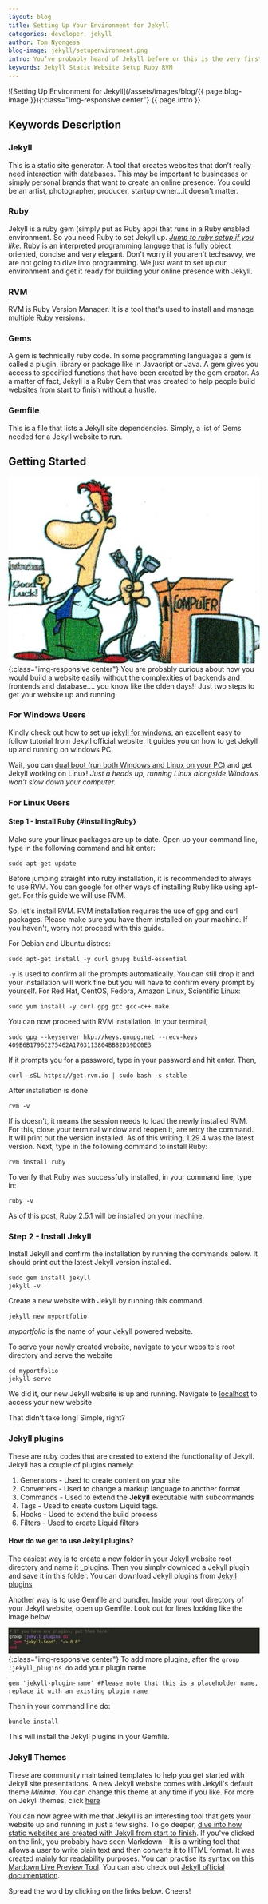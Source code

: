 ```yaml
---
layout: blog
title: Setting Up Your Environment for Jekyll
categories: developer, jekyll
author: Tom Nyongesa
blog-image: jekyll/setupenvironment.png
intro: You’ve probably heard of Jekyll before or this is the very first time you getting to hear it. Whichever the case, today we’re going to dive into the prerequisites of getting started with Jekyll. This is a step by step ultimate guide to setting up your environment.
keywords: Jekyll Static Website Setup Ruby RVM
---
```


![Setting Up Environment for Jekyll](/assets/images/blog/{{ page.blog-image }}){:class="img-responsive center"}
{{ page.intro }}

## Keywords Description
### Jekyll
This is a static site generator. A tool that creates websites that don’t really need interaction with databases. This may be important to businesses or simply personal brands that want to create an online presence. You could be an artist, photographer, producer, startup owner...it doesn't matter.

### Ruby
Jekyll is a ruby gem (simply put as Ruby app) that runs in a Ruby enabled environment. So you need Ruby to set Jekyll up. *[Jump to ruby setup if you like](#installingRuby).* Ruby is an interpreted programming languge that is fully object oriented, concise and very elegant. Don't worry if you aren't techsavvy, we are not going to dive into programming. We just want to set up our environment and get it ready for building your online presence with Jekyll.

### RVM
RVM is Ruby Version Manager. It is a tool that's used to install and manage multiple Ruby versions.

### Gems
A gem is technically ruby code. In some programming languages a gem is called a plugin, library or package like in Javacript or Java. A gem gives you access to specified functions that have been created by the gem creator. As a matter of fact, Jekyll is a Ruby Gem that was created to help people build websites from start to finish without a hustle.

### Gemfile
This is a file that lists a Jekyll site dependencies. Simply, a list of Gems needed for a Jekyll website to run.

## Getting Started
![cloud-comic](/assets/images/blog/jekyll/cartoon-installer.jpg){:class="img-responsive center"}
You are probably curious about how you would build a website easily without the complexities of backends and frontends and database.... you  know like the olden days!! Just two steps to get your website up and running.

### For Windows Users
Kindly check out how to set up [ jekyll for windows](https://jekyllrb.com/docs/installation/windows/), an excellent easy to follow tutorial from Jekyll official website. It guides you on how to get Jekyll up and running on windows PC.

Wait, you can [dual boot (run both Windows and Linux on your PC)](https://opensource.com/article/18/5/dual-boot-linux) and get Jekyll working on Linux! *Just a heads up, running Linux alongside Windows won't slow down your computer.*

### For Linux Users
#### Step 1 - Install Ruby {#installingRuby}
Make sure your linux packages are up to date. Open up your command line, type in the following command and hit enter:

```
sudo apt-get update
```

Before jumping straight into ruby installation, it is recommended to always to use RVM. You can google for other ways of installing Ruby like using apt-get. For this guide we will use RVM.

So, let's install RVM. RVM installation requires the use of gpg and curl packages. Please make sure you have them installed on your machine. If you haven't, worry not proceed with this guide.

For Debian and Ubuntu distros:

```
sudo apt-get install -y curl gnupg build-essential
```

`-y` is used to confirm all the prompts automatically. You can still drop it and your installation will work fine but you will have to confirm every prompt by yourself. For Red Hat, CentOS, Fedora, Amazon Linux, Scientific Linux:
```
sudo yum install -y curl gpg gcc gcc-c++ make
```

You can now proceed with RVM installation. In your terminal,

```
sudo gpg --keyserver hkp://keys.gnupg.net --recv-keys 409B6B1796C275462A1703113804BB82D39DC0E3
```

If it prompts you for a password, type in your password and hit enter. Then,

```
curl -sSL https://get.rvm.io | sudo bash -s stable
```

After installation is done
```
rvm -v
```

If is doesn't, it means the session needs to load the newly installed RVM. For this, close your terminal window and reopen it, are retry the command. It will print out the version installed. As of this writing, 1.29.4 was the latest version. Next, type in the following command to install Ruby:
```
rvm install ruby
```

To verify that Ruby was successfully installed, in your command line, type in:

```
ruby -v
```

As of this post, Ruby 2.5.1 will be installed on your machine.

### Step 2 - Install Jekyll
Install Jekyll and confirm the installation by running the commands below. It should print out the latest Jekyll version installed.

```
sudo gem install jekyll
jekyll -v
```

Create a new website with Jekyll by running this command
```
jekyll new myportfolio
```

*myportfolio* is the name of your Jekyll powered website.

To serve your newly created website, navigate to your website's root directory and serve the website

```
cd myportfolio
jekyll serve
```

We did it, our new Jekyll website is up and running. Navigate to [localhost](http://127.0.0.1:4000) to access your new website

That didn't take long! Simple, right?

### Jekyll plugins
These are ruby codes that are created to extend the functionality of Jekyll. Jekyll has a couple of plugins namely:
1. Generators - Used to create content on your site
2. Converters - Used to change a markup language to another format
3. Commands - Used to extend the **Jekyll** executable with subcommands
4. Tags - Used to create custom Liquid tags.
5. Hooks - Used to extend the build process
6. Filters - Used to create Liquid filters

#### How do we get to use Jekyll plugins?
The easiest way is to create a new folder in your Jekyll website root directory and name it _plugins. Then you simply download a Jekyll plugin and save it in this folder. You can download Jekyll plugins from [Jekyll plugins](https://github.com/jekyll)

Another way is to use Gemfile and bundler. Inside your root directory of your Jekyll website, open up Gemfile. Look out for lines looking like the image below

![Jekyll Plugin](/assets/images/blog/jekyll_plugin.png){:class="img-responsive center"}
To add more plugins, after the `group :jekyll_plugins do` add your plugin name
```
gem 'jekyll-plugin-name' #Please note that this is a placeholder name, replace it with an existing plugin name
```

Then in your command line do:
```
bundle install
```

This will install the Jekyll plugins in your Gemfile.
### Jekyll Themes
These are community maintained templates to help you get started with Jekyll site presentations. A new Jekyll website comes with Jekyll's default theme *Minima*. You can change this theme at any time if you like. For more on Jekyll themes, click [here](https://jekyllrb.com/docs/themes/)

You can now agree with me that Jekyll is an interesting tool that gets your website up and running in just a few sighs. To go deeper, [dive into how static websites are created with Jekyll from start to finish](2018-10-10-static-site-generators-are-back.md). If you've clicked on the link, you probably have seen Markdown - It is a writing tool that allows a user to write plain text and then converts it to HTML format. It was created mainly for readability purposes. You can practise its syntax on [this Mardown Live Preview Tool](https://markdownlivepreview.com/). You can also check out [Jekyll official documentation](https://jekyllrb.com/docs/).

Spread the word by clicking on the links below. Cheers!

